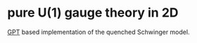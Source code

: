 # pure U(1) gauge theory in 2D
[GPT](https://github.com/lehner/gpt) based implementation of the quenched Schwinger model.


